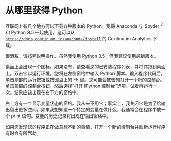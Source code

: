 # 从哪里获得 Python

互联网上有几个地方可以下载各种版本的 Python。我将 Anaconda 与 Spyder <sup>2</sup> 和 Python 3.5 一起使用。这可以从 [`https://docs.continuum.io/anaconda/install`](https://docs.continuum.io/anaconda/install) 的 Continuum Analytics 下载。

很洒脱；请按照说明操作。虽然我使用 Python 3.5，但我建议使用最新版本。

桌面上会出现一个图标。如果没有，请查看您的已安装程序列表，并将其拖到桌面上。双击它以运行环境。您将在左侧窗格中输入 Python 脚本。输入程序代码后，单击顶部的运行按钮或按键盘上的 F5 键。您可能会被告知打开一个新的控制台。单击顶部的控制台按钮，然后选择“打开 IPython 控制台”选项。试着再运行一次。结果应该出现在右下方的窗格中。

右上方有一个显示变量状态的窗格。我从来不用它；事实上，我关闭它是为了给输出留出更多空间。如果我想知道一个特定的变量在做什么，我通常会在程序中放一个 print 语句。变量的历史记录将出现在输出窗格中。

如果您发现您的程序正在做意想不到的事情，打开一个新的控制台并重新运行程序有时会有所帮助。